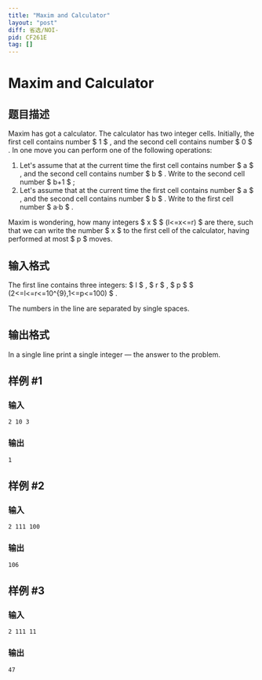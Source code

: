 ```yaml
---
title: "Maxim and Calculator"
layout: "post"
diff: 省选/NOI-
pid: CF261E
tag: []
---
```


# Maxim and Calculator

## 题目描述

Maxim has got a calculator. The calculator has two integer cells. Initially, the first cell contains number $ 1 $ , and the second cell contains number $ 0 $ . In one move you can perform one of the following operations:

1. Let's assume that at the current time the first cell contains number $ a $ , and the second cell contains number $ b $ . Write to the second cell number $ b+1 $ ;
2. Let's assume that at the current time the first cell contains number $ a $ , and the second cell contains number $ b $ . Write to the first cell number $ a·b $ .

Maxim is wondering, how many integers $ x $ $ (l<=x<=r) $ are there, such that we can write the number $ x $ to the first cell of the calculator, having performed at most $ p $ moves.

## 输入格式

The first line contains three integers: $ l $ , $ r $ , $ p $ $ (2<=l<=r<=10^{9},1<=p<=100) $ .

The numbers in the line are separated by single spaces.

## 输出格式

In a single line print a single integer — the answer to the problem.

## 样例 #1

### 输入

```
2 10 3

```

### 输出

```
1

```

## 样例 #2

### 输入

```
2 111 100

```

### 输出

```
106

```

## 样例 #3

### 输入

```
2 111 11

```

### 输出

```
47

```

